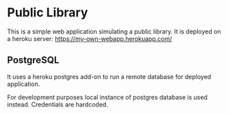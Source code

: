 # Public Library
This is a simple web application simulating a public library. It is deployed on a heroku server: https://my-own-webapp.herokuapp.com/

## PostgreSQL
It uses a heroku postgres add-on to run a remote database for deployed application.

For development purposes local instance of postgres database is used instead. Credentials are hardcoded.
